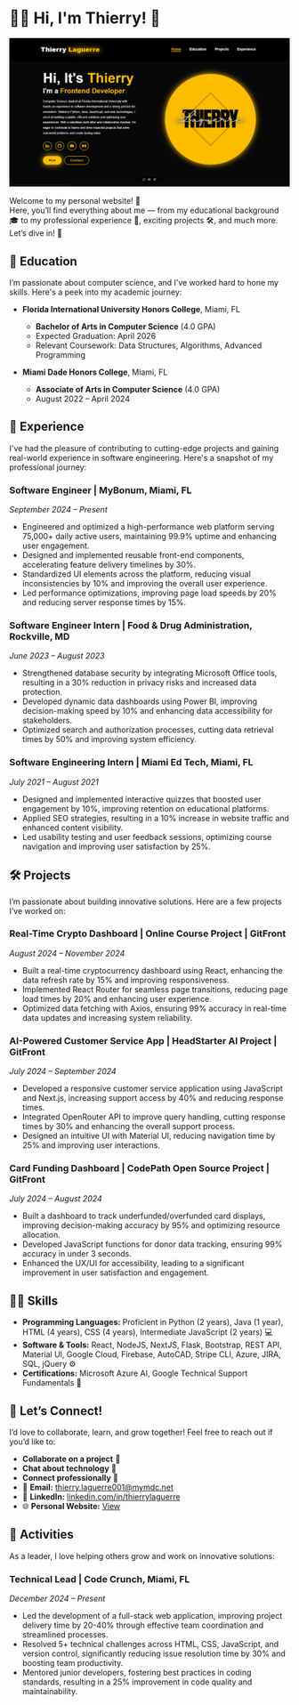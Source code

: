 # 🙋‍♂️ **Hi, I'm Thierry!** 👋

![Preview](Preview.png)


Welcome to my personal website! 🎉  
Here, you’ll find everything about me — from my educational background 🎓 to my professional experience 💼, exciting projects 🛠️, and much more. Let’s dive in! 🌟

## 🏫 **Education**  
I’m passionate about computer science, and I’ve worked hard to hone my skills. Here's a peek into my academic journey:

- **Florida International University Honors College**, Miami, FL  
  - **Bachelor of Arts in Computer Science** (4.0 GPA)  
  - Expected Graduation: April 2026  
  - Relevant Coursework: Data Structures, Algorithms, Advanced Programming

- **Miami Dade Honors College**, Miami, FL  
  - **Associate of Arts in Computer Science** (4.0 GPA)  
  - August 2022 – April 2024  

## 💼 **Experience**  
I've had the pleasure of contributing to cutting-edge projects and gaining real-world experience in software engineering. Here's a snapshot of my professional journey:

### **Software Engineer | MyBonum**, Miami, FL  
*September 2024 – Present*  
- Engineered and optimized a high-performance web platform serving 75,000+ daily active users, maintaining 99.9% uptime and enhancing user engagement.
- Designed and implemented reusable front-end components, accelerating feature delivery timelines by 30%.
- Standardized UI elements across the platform, reducing visual inconsistencies by 10% and improving the overall user experience.
- Led performance optimizations, improving page load speeds by 20% and reducing server response times by 15%.

### **Software Engineer Intern | Food & Drug Administration**, Rockville, MD  
*June 2023 – August 2023*  
- Strengthened database security by integrating Microsoft Office tools, resulting in a 30% reduction in privacy risks and increased data protection.
- Developed dynamic data dashboards using Power BI, improving decision-making speed by 10% and enhancing data accessibility for stakeholders.
- Optimized search and authorization processes, cutting data retrieval times by 50% and improving system efficiency.

### **Software Engineering Intern | Miami Ed Tech**, Miami, FL  
*July 2021 – August 2021*  
- Designed and implemented interactive quizzes that boosted user engagement by 10%, improving retention on educational platforms.
- Applied SEO strategies, resulting in a 10% increase in website traffic and enhanced content visibility.
- Led usability testing and user feedback sessions, optimizing course navigation and improving user satisfaction by 25%.

## 🛠️ **Projects**  
I’m passionate about building innovative solutions. Here are a few projects I’ve worked on:

### **Real-Time Crypto Dashboard | Online Course Project | GitFront**  
*August 2024 – November 2024*  
- Built a real-time cryptocurrency dashboard using React, enhancing the data refresh rate by 15% and improving responsiveness.
- Implemented React Router for seamless page transitions, reducing page load times by 20% and enhancing user experience.
- Optimized data fetching with Axios, ensuring 99% accuracy in real-time data updates and increasing system reliability.

### **AI-Powered Customer Service App | HeadStarter AI Project | GitFront**  
*July 2024 – September 2024*  
- Developed a responsive customer service application using JavaScript and Next.js, increasing support access by 40% and reducing response times.
- Integrated OpenRouter API to improve query handling, cutting response times by 30% and enhancing the overall support process.
- Designed an intuitive UI with Material UI, reducing navigation time by 25% and improving user interactions.

### **Card Funding Dashboard | CodePath Open Source Project | GitFront**  
*July 2024 – August 2024*  
- Built a dashboard to track underfunded/overfunded card displays, improving decision-making accuracy by 95% and optimizing resource allocation.
- Developed JavaScript functions for donor data tracking, ensuring 99% accuracy in under 3 seconds.
- Enhanced the UX/UI for accessibility, leading to a significant improvement in user satisfaction and engagement.

## 🧑‍💻 **Skills**  
- **Programming Languages:** Proficient in Python (2 years), Java (1 year), HTML (4 years), CSS (4 years), Intermediate JavaScript (2 years) 💻  
- **Software & Tools:** React, NodeJS, NextJS, Flask, Bootstrap, REST API, Material UI, Google Cloud, Firebase, AutoCAD, Stripe CLI, Azure, JIRA, SQL, jQuery ⚙️  
- **Certifications:** Microsoft Azure AI, Google Technical Support Fundamentals 📜

## 🚀 **Let’s Connect!**  
I’d love to collaborate, learn, and grow together! Feel free to reach out if you’d like to:  
- **Collaborate on a project** 🤝  
- **Chat about technology** 💬  
- **Connect professionally** 💼  
- 📧 **Email:** [thierry.laguerre001@mymdc.net](mailto:thierry.laguerre001@mymdc.net)  
- 🔗 **LinkedIn:** [linkedin.com/in/thierrylaguerre](https://linkedin.com/in/thierrylaguerre)  
- 🌐 **Personal Website:** [View](https://portfolio-sandy-ten-84.vercel.app/)

## 🎯 **Activities**  
As a leader, I love helping others grow and work on innovative solutions:

### **Technical Lead | Code Crunch**, Miami, FL  
*December 2024 – Present*  
- Led the development of a full-stack web application, improving project delivery time by 20-40% through effective team coordination and streamlined processes.
- Resolved 5+ technical challenges across HTML, CSS, JavaScript, and version control, significantly reducing issue resolution time by 30% and boosting team productivity.
- Mentored junior developers, fostering best practices in coding standards, resulting in a 25% improvement in code quality and maintainability.
